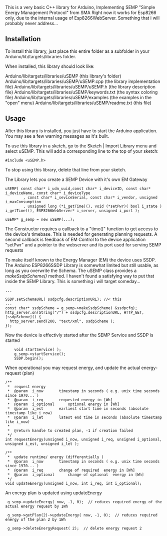 This is a very basic C++ library for Arduino, Implementing SEMP "Simple Energy Management Protocol" from SMA
Right now it works for Esp8266  only, due to the internal usage of Esp8266WebServer. Something that i will probably never address...

Installation
--------------------------------------------------------------------------------

To install this library, just place this entire folder as a subfolder in your
Arduino/lib/targets/libraries folder.

When installed, this library should look like:

Arduino/lib/targets/libraries/uSEMP              (this library's folder)
Arduino/lib/targets/libraries/uSEMP/uSEMP.cpp     (the library implementation file)
Arduino/lib/targets/libraries/uSEMP/uSEMP.h       (the library description file)
Arduino/lib/targets/libraries/uSEMP/keywords.txt (the syntax coloring file)
Arduino/lib/targets/libraries/uSEMP/examples     (the examples in the "open" menu)
Arduino/lib/targets/libraries/uSEMP/readme.txt   (this file)

Usage
--------------------------------------------------------------------------------
After this library is installed, you just have to start the Arduino application.
You may see a few warning messages as it's built.

To use this library in a sketch, go to the Sketch | Import Library menu and
select uSEMP.  This will add a corresponding line to the top of your sketch:

    #include <uSEMP.h>

To stop using this library, delete that line from your sketch.

The Library lets you create a SEMP Device with it's own EM Gateway

    uSEMP( const char* i_udn_uuid,const char* i_deviceID, const char* i_deviceName, const char* i_deviceType
			, const char* i_seviceSerial, const char* i_vendor, unsigned i_maxConsumption
			, unsigned long (*i_getTime)(), void (*setPwr)( bool i_state ) i_getTime)(), ESP8266WebServer* i_server, unsigned i_port );
	
    uSEMP* g_semp = new uSEMP(...);
    
The Constructor requires a callback to a "time()" function to get access to the device's timebase. This is needed for generating planning requests.
A second callback is feedback of EM Control to the device application "setPwr" and a pointer to the webserver and its port used for serving SEMP requests


To make itself known to the Energy Manager (EM) the device uses SSDP. The Arduino ESP8266SSDP Library is somewhat limited but still usable,
as long as you overwrite the Schema. The uSEMP class provides a _makeSsdpScheme()_ method. I haven't found a satisfying way to put that 
inside the SEMP Library. This is something i will target someday...

	...
	
    SSDP.setSchemaURL( ssdpcfg.descriptionURL); //< this 
	...
    const char* ssdpScheme = g_semp->makeSsdpScheme( &ssdpcfg);
    http_server.on(String("/") + ssdpcfg.descriptionURL, HTTP_GET, [ssdpScheme]() {
      http_server.send(200, "text/xml", ssdpScheme ); 
    });
    
Now the device is effectivly started after the SEMP Service and SSDP is started

		void startService( );   
		g_semp->startService(); 
		SSDP.begin();
		
When operational you may request energy, and update the actual energy-request (plan)		

	/**
	 *  request energy
	 *  @param  i_now		timestamp in seconds ( e.g. unix time seconds since 1970... )
	 *  @param  i_req 		requested energy in [Wh]
	 *  @param  i_optional		optional energy in [Wh]
	 *  @param  i_est		earliest start time in seconds (absolute timestamp like i_now)
	 *  @param  i_let		latest end time in seconds (absolute timestamp like i_now)
	 *
	 *  @return handle to created plan, -1 if creation failed
	 */
	int requestEnergy(unsigned i_now, unsigned i_req, unsigned i_optional, unsigned i_est, unsigned i_let );

	/**
	 *  update runtime/ energy (differentially )
	 *  @param  i_now		timestamp in seconds ( e.g. unix time seconds since 1970... )
	 *  @param  i_req 		change of required  energy in [Wh]
	 *  @param  i_optional		change of optional  energy in [Wh]
	 */
	void updateEnergy(unsigned i_now, int i_req, int i_optional);
	
An energy plan is updated using updateEnergy
	 
	 g_semp->updateEnergy( now, -1, 0);  // reduces required energy of the actual energy request by 1Wh
	 
	 g_semp->getPlan(2)->updateEnergy( now, -1, 0);  // reduces required energy of the plan 2 by 1Wh
	 
	 g_semp->deleteEnergyRequest( 2);  // delete energy request 2



		
    